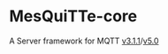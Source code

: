# MesQuiTTe-core

A Server framework for MQTT [v3.1.1](https://docs.oasis-open.org/mqtt/mqtt/v3.1.1/os/mqtt-v3.1.1-os.html)/[v5.0](https://docs.oasis-open.org/mqtt/mqtt/v5.0/os/mqtt-v5.0-os.html)
